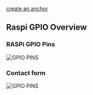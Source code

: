 [create an anchor](#chapter1)


## Raspi GPIO Overview

### RASPi GPIO Pins
![GPIO PINS](https://github.com/thk4711/raspiradio/blob/master/Images/GPIOPINS-RPI.jpg)

### <a id="chapter1"></a>Contact form
![GPIO PINS](https://github.com/thk4711/raspiradio/blob/master/Images/GPIO-BCM-WIRING.png)